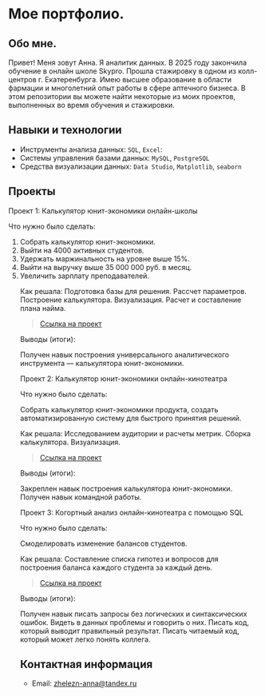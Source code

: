 # Мое портфолио.
## Обо мне. 

Привет! Меня зовут Анна. Я аналитик данных. В 2025 году закончила обучение в онлайн школе Skypro. Прошла стажировку в одном из колл-центров г. Екатеренбурга. 
Имею высшее образование в области фармации и многолетний опыт работы в сфере аптечного бизнеса. 
В этом репозитории вы можете найти некоторые из моих проектов, выполненных во время обучения и стажировки.

## Навыки и технологии
- Инструменты анализа данных: ``SQL``, ``Excel``: 
- Системы управления базами данных: ``MySQL``, ``PostgreSQL``
- Средства визуализации данных: ``Data Studio``, ``Matplotlib``, ``seaborn``

## Проекты
<p> Проект 1: Калькулятор юнит-экономики онлайн-школы</p>
<p>Что нужно было сделать:<p>
<ol>
 <li> Cобрать калькулятор юнит-экономики.
 <li> Выйти на 4000 активных студентов.
 <li> Удержать маржинальность на уровне выше 15%.
 <li> Выйти на выручку выше 35 000 000 руб. в месяц.
 <li> Увеличить зарплату преподавателей.
 
<p>Как решала: Подготовка базы для решения. Рассчет параметров. Построение калькулятора. Визуализация. Расчет и составление плана найма.

> <a href="https://disk.yandex.ru/d/TBZ6yuhsAd1-5g">Ссылка на проект</a>

<p>Выводы (итоги):<p> Получен навык построения универсального аналитического инструмента — калькулятора юнит-экономики.

<p> Проект 2: Калькулятор юнит-экономики онлайн-кинотеатра</p>
<p>Что нужно было сделать:<p> Собрать калькулятор юнит-экономики продукта, создать автоматизированную систему для быстрого принятия решений. 

<p>Как решала: Исследованием аудитории и расчеты метрик. Сборка калькулятора. Визуализация. 

> <a href="https://disk.yandex.ru/d/GI7UPp-OS-fxNg">Ссылка на проект</a>

<p>Выводы (итоги):<p> Закреплен навык построения калькулятора юнит-экономики. Получен навык командной работы. 

<p> Проект 3: Когортный анализ онлайн-кинотеатра с помощью SQL</p>
<p>Что нужно было сделать:<p> Смоделировать изменение балансов студентов.

<p>Как решала: Составление списка гипотез и вопросов для построения баланса каждого студента за каждый день.

> <a href="https://disk.yandex.ru/d/wH8txmTGP1tD8w">Ссылка на проект</a>

<p>Выводы (итоги):<p> Получен навык писать запросы без логических и синтаксических ошибок. Видеть в данных проблемы и говорить о них. Писать код, который выводит правильный результат. Писать читаемый код, который может легко понять коллега.


## Контактная информация
- Email: zhelezn-anna@tandex.ru





